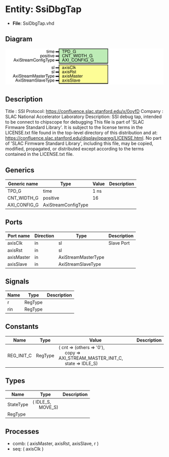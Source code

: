 # Entity: SsiDbgTap

- **File**: SsiDbgTap.vhd
## Diagram

![Diagram](SsiDbgTap.svg "Diagram")
## Description

Title      : SSI Protocol: https://confluence.slac.stanford.edu/x/0oyfD
Company    : SLAC National Accelerator Laboratory
Description: SSI debug tap, intended to be connect to chipscope for debugging
This file is part of 'SLAC Firmware Standard Library'.
It is subject to the license terms in the LICENSE.txt file found in the
top-level directory of this distribution and at:
   https://confluence.slac.stanford.edu/display/ppareg/LICENSE.html.
No part of 'SLAC Firmware Standard Library', including this file,
may be copied, modified, propagated, or distributed except according to
the terms contained in the LICENSE.txt file.
## Generics

| Generic name | Type                | Value | Description |
| ------------ | ------------------- | ----- | ----------- |
| TPD_G        | time                | 1 ns  |             |
| CNT_WIDTH_G  | positive            | 16    |             |
| AXI_CONFIG_G | AxiStreamConfigType |       |             |
## Ports

| Port name  | Direction | Type                | Description |
| ---------- | --------- | ------------------- | ----------- |
| axisClk    | in        | sl                  | Slave Port  |
| axisRst    | in        | sl                  |             |
| axisMaster | in        | AxiStreamMasterType |             |
| axisSlave  | in        | AxiStreamSlaveType  |             |
## Signals

| Name | Type    | Description |
| ---- | ------- | ----------- |
| r    | RegType |             |
| rin  | RegType |             |
## Constants

| Name       | Type    | Value                                                                                                                                                                      | Description |
| ---------- | ------- | -------------------------------------------------------------------------------------------------------------------------------------------------------------------------- | ----------- |
| REG_INIT_C | RegType |  (       cnt   => (others => '0'),<br><span style="padding-left:20px">       copy  => AXI_STREAM_MASTER_INIT_C,<br><span style="padding-left:20px">       state => IDLE_S) |             |
## Types

| Name      | Type                                                   | Description |
| --------- | ------------------------------------------------------ | ----------- |
| StateType | ( IDLE_S,<br><span style="padding-left:20px"> MOVE_S)  |             |
| RegType   |                                                        |             |
## Processes
- comb: ( axisMaster, axisRst, axisSlave, r )
- seq: ( axisClk )
